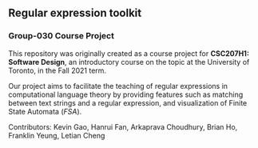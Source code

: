 ## Regular expression toolkit
### Group-030 Course Project
This repository was originally created as a course project for **CSC207H1: Software Design**, an introductory course on
the topic at the University of Toronto, in the Fall 2021 term.

Our project aims to facilitate the teaching of regular expressions in computational language theory by providing features such
as matching between text strings and  a regular expression, and visualization of Finite State Automata (*FSA*).

Contributors: Kevin Gao, Hanrui Fan, Arkaprava Choudhury, Brian Ho, Franklin Yeung, Letian Cheng
